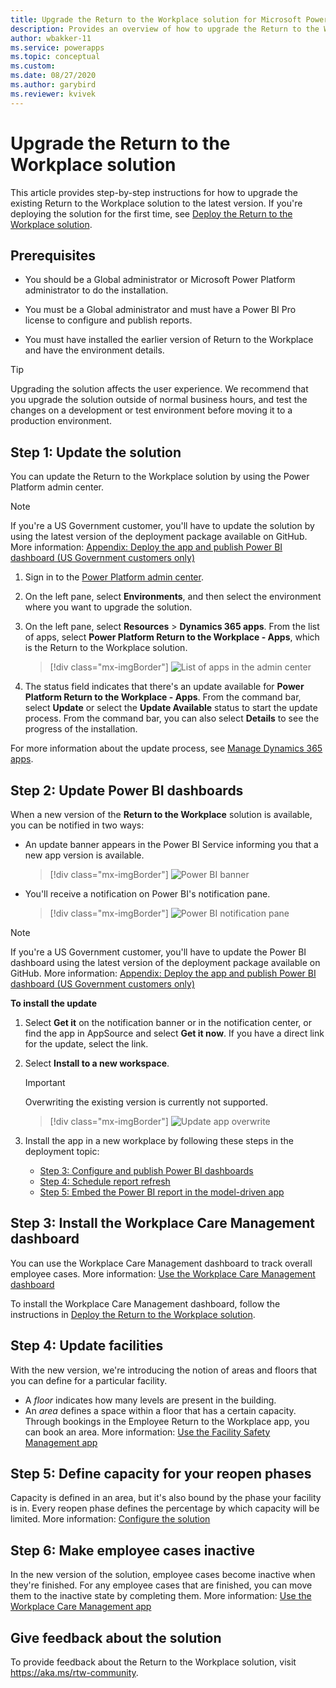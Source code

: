 ```yaml
---
title: Upgrade the Return to the Workplace solution for Microsoft Power Platform | Microsoft Docs
description: Provides an overview of how to upgrade the Return to the Workplace solution.
author: wbakker-11
ms.service: powerapps
ms.topic: conceptual
ms.custom: 
ms.date: 08/27/2020
ms.author: garybird
ms.reviewer: kvivek
---
```

# Upgrade the Return to the Workplace solution
<!--I'm not sure what the reasoning is for using "upgrade" versus "update" in this article. It does seem that "upgrade" is correct when there's a new version of software, though the UI says "update."-->
This article provides step-by-step instructions for how to upgrade the existing Return to the Workplace solution to the latest version. If you're deploying the solution for the first time, see [Deploy the Return to the Workplace solution](deploy.md).

## Prerequisites

- You should<!--What does "should" mean here? Can this say "must"?--> be a Global administrator or Microsoft Power Platform administrator to do the installation.

- You must be a Global administrator and must have a Power BI Pro license to configure and publish reports.

- You must have installed the earlier version of Return to the Workplace and have the environment details. 

> [!TIP]
> Upgrading the solution affects<!--Via Writing Style Guide.--> the user experience. We recommend that you upgrade the solution outside of normal business hours, and test the changes on a development or test environment before moving it to a production environment. 

## Step 1: Update the solution
<!--Why not "upgrade" in this H2?-->
You can update the Return to the Workplace solution by using the Power Platform admin center.

> [!NOTE]
> If you're a US Government customer, you'll have to update<!--Should this be "upgrade"?--> the solution by using the latest version of the deployment package available on GitHub. More information: [Appendix: Deploy the app and publish Power BI dashboard (US Government customers only)](deploy.md#appendix-deploy-the-app-and-publish-power-bi-dashboard-us-government-customers-only)

  1. Sign in to the [Power Platform admin center](https://admin.powerapps.com).

  2. On the left pane, select **Environments**, and then select the environment where you want to upgrade<!--And conversely, should this be "update" to match the H2?--> the solution.

  3. On the left pane<!--Edit okay? There isn't a command bar in the screenshot.-->, select **Resources** > **Dynamics 365 apps**. From the list of apps, select<!--Edit okay? I don't know what "you'll find" means.--> **Power Platform Return to the Workplace - Apps**, which is the Return to the Workplace solution.

     > [!div class="mx-imgBorder"]
     > ![List of apps in the admin center](media/app-management-environment-view.png "List of apps in the admin center")

  4. The status field indicates that there's an update available for **Power Platform Return to the Workplace - Apps**. From the command bar, select **Update** or select the **Update Available** status to start the update process. From the command bar, you can also select **Details** to see the progress of the installation.
  
For more information about the update process, see [Manage Dynamics 365 apps](https://docs.microsoft.com/power-platform/admin/manage-apps).

## Step 2: Update Power BI dashboards

When a new version of the  **Return to the Workplace** solution is available, you can be notified in two ways:

- An update banner appears in the Power BI Service informing you that a new app version is available.

    > [!div class="mx-imgBorder"]
    > ![Power BI banner](media/power-bi-new-app-version-notification-banner.png "Power BI banner")

- You'll receive a notification on Power BI's notification pane.

    > [!div class="mx-imgBorder"]
    > ![Power BI notification pane](media/power-bi-new-app-version-notification-pane.png "Power BI notification pane")

> [!NOTE]
> If you're a US Government customer, you'll have to update the Power BI dashboard using the latest version of the deployment package available on GitHub. More information: [Appendix: Deploy the app and publish Power BI dashboard (US Government customers only)](deploy.md#appendix-deploy-the-app-and-publish-power-bi-dashboard-us-government-customers-only)
<!--Suggest setting off the procedure with a procedure heading. Notice the nifty markdown that suppresses the error message about using emphasis for a heading.-->
<!--markdownlint-disable MD036-->
**To install the update**

1. Select **Get it** on the notification banner or in the notification center, or find the app in AppSource and select **Get it now**. If you have a direct link for the update, select the link.

2. Select **Install to a new workspace**.<!--Edits suggested. I think you should really focus on telling the user what to do, and then provide auxiliary information like this disclaimer.-->
  
    > [!IMPORTANT]
    > Overwriting the existing version is currently not supported.

    > [!div class="mx-imgBorder"]
    > ![Update app overwrite](media/power-bi-update-app-overwrite.png "Update app overwrite")

<!--
    Select **Install to a new workspace** to install a fresh version of the workspace and app that you'll need to reconfigure (connect to data, define navigation and permissions).
-->
  
3. Install the app in a new workplace by following these steps in the deployment topic:

    - [Step 3: Configure and publish Power BI dashboards](/powerapps/sample-apps/return-to-workplace/deploy#step-3-configure-and-publish-power-bi-dashboards)
    - [Step 4: Schedule report refresh](/powerapps/sample-apps/return-to-workplace/deploy#step-4-schedule-report-refresh)
    - [Step 5: Embed the Power BI report in the model-driven app](/powerapps/sample-apps/return-to-workplace/deploy#step-5-embed-the-power-bi-report-in-the-model-driven-app)

## Step 3: Install the Workplace Care Management dashboard

You can use the Workplace Care Management dashboard to track overall employee cases. More information: [Use the Workplace Care Management dashboard](dashboard-case-management.md)

To install the Workplace Care Management dashboard, follow the instructions in [Deploy the Return to the Workplace solution](deploy.md#step-3-configure-and-publish-power-bi-dashboards).

## Step 4: Update facilities

With the new version, we're introducing the notion of areas and floors that you can define for a particular facility.

- A *floor* indicates how many levels are present in the building.
- An *area* defines a space within a floor that has a certain capacity. Through bookings in the Employee Return to the Workplace app, you can book an area. More information: [Use the Facility Safety Management app](app-for-facility-manager.md#manage-and-monitor-facilities)

## Step 5: Define capacity for your reopen phases

Capacity is defined in an area, but it's also bound by the phase your facility is in. Every reopen phase defines the percentage by which capacity will be limited. More information: [Configure the solution](configure.md)

## Step 6: Make employee cases inactive
<!--Edit suggested, to make this heading into a step like the others.-->
In the new version of the solution, employee cases become inactive when they're finished. For any employee cases that are finished, you can move them to the inactive state by completing them.<!--I don't know what the difference is between finishing and completing a case.--> More information: [Use the Workplace Care Management app](app-for-health-and-safety-lead.md#manage-employee-cases)

## Give feedback about the solution

To provide feedback about the Return to the Workplace solution, visit <https://aka.ms/rtw-community>.
